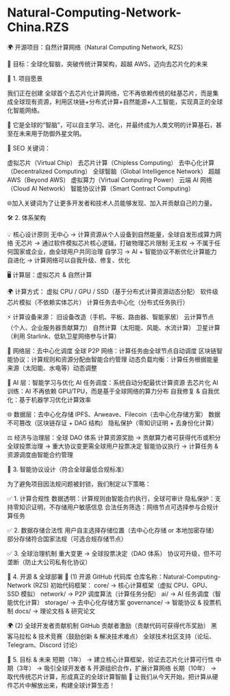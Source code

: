 # Natural-Computing-Network-China.RZS

🌍 开源项目：自然计算网络（Natural Computing Network, RZS）

🚀 目标：全球化智脑，突破传统计算架构，超越 AWS，迈向去芯片化的未来

🌟 1. 项目愿景

我们正在创建 全球首个去芯片化计算网络，它不再依赖传统的硅基芯片，而是集成全球现有资源，利用区块链+分布式计算+自然能源+人工智能，实现真正的全球化智能网络。


🧠 它是全球的“智脑”，可以自主学习、进化，并最终成为人类文明的计算基石，甚至在未来用于防御外星文明。


🔗 SEO 关键词：

虚拟芯片（Virtual Chip）
去芯片计算（Chipless Computing）
去中心化计算（Decentralized Computing）
全球智脑（Global Intelligence Network）
超越 AWS（Beyond AWS）
虚拟算力（Virtual Computing Power）
云端 AI 网络（Cloud AI Network）
智能协议计算（Smart Contract Computing）

🌐加入关键词为了让更多开发者和技术人员能够发现、加入并贡献自己的力量。


🛠 2. 体系架构

💡 核心设计原则
无中心 → 计算资源从个人设备到自然能量，全球自发形成算力网络
无芯片 → 通过软件模拟芯片核心逻辑，打破物理芯片限制
无主权 → 不属于任何国家或企业，由全球用户共同治理
自学习 → AI + 智能协议不断优化计算能力
自进化 → 计算网络可以自我升级、修复、优化

🖥 计算层：虚拟芯片 & 自然计算

🌍 计算方式：
虚拟 CPU / GPU / SSD（基于分布式计算资源动态分配）
软件级芯片模拟（不依赖实体芯片）
计算任务去中心化（分布式任务执行）

⚡ 计算设备来源：
旧设备改造（手机、平板、路由器、智能家居）
云计算节点（个人、企业服务器贡献算力）
自然计算（太阳能、风能、水流计算）
卫星计算（利用 Starlink、低轨卫星网络参与计算）

📡 网络层：去中心化调度
全球 P2P 网络：计算任务由全球节点自动调度
区块链智能协议：计算规则和资源分配由智能合约管理
动态负载均衡：计算任务根据能量来源（太阳能、水电等）动态调整

🧠 AI 层：智能学习与优化
AI 任务调度：系统自动分配最优计算资源
去芯片化 AI 训练：AI 不再依赖 GPU/TPU，而是基于全球网络的算力分布
自我修复 & 自我优化：基于机器学习优化计算效率

🌐 数据层：去中心化存储
IPFS、Arweave、Filecoin（去中心化存储方案）
数据不可篡改（区块链存证 + DAG 结构）
隐私保护（零知识证明 + 去身份化计算）

⚖️ 经济与治理层：全球 DAO 体系
计算资源奖励 → 贡献算力者可获得代币或积分
全球投票治理 → 重大协议变更需全球用户投票决定
智能协议执行 → 计算任务 & 资源调度由智能合约管理

📜 3. 智能协议设计（符合全球最低合规标准）

为了避免项目因法规问题被封锁，我们制定以下策略：

✅ 1. 计算合规性
数据透明：计算规则由智能合约执行，全球可审计
隐私保护：支持零知识证明，不存储用户敏感信息
合法任务筛选：网络节点可选择参与合规计算任务

✅ 2. 数据存储合法性
用户自主选择存储位置（去中心化存储 or 本地加密存储）
部分存储符合国家法规（可选合规存储节点）

✅ 3. 全球治理机制
重大变更 → 全球投票决定（DAO 体系）
协议可升级，但不可垄断（防止大公司私有化协议）

🚀 4. 开源 & 全球部署
📂 (1) 开源 GitHub 代码库
仓库名称：Natural-Computing-Network (RZS)
初始代码框架：
core/ → 核心计算框架（虚拟 CPU、GPU、SSD 模拟）
network/ → P2P 调度算法（计算任务分配）
ai/ → AI 任务调度（智能优化计算）
storage/ → 去中心化存储方案
governance/ → 智能协议 & 投票机制
docs/ → 理论文档 & 研究论文

🌍 (2) 全球开发者贡献机制
GitHub 贡献者激励（贡献代码可获得代币奖励）
黑客马拉松 & 技术竞赛（鼓励创新 & 解决技术难点）
全球技术社区支持（论坛、Telegram、Discord 讨论）

🎯 5. 目标 & 未来
短期（1年） → 建立核心计算框架，验证去芯片化计算可行性
中期（3年） → 吸引全球开发者 & 开源组织合作，扩展计算网络
长期（10年） → 取代传统芯片计算，形成真正的全球计算智脑
🚀 让我们从今天开始，把计算从硬件芯片中解放出来，构建全球计算生态！

